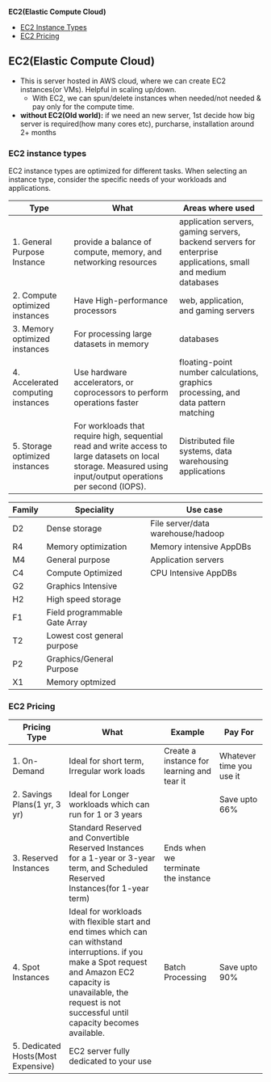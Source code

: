 **EC2(Elastic Compute Cloud)**
- [EC2 Instance Types](#it)
- [EC2 Pricing](#p)



## EC2(Elastic Compute Cloud)
- This is server hosted in AWS cloud, where we can create EC2 instances(or VMs). Helpful in scaling up/down.
  - With EC2, we can spun/delete instances when needed/not needed & pay only for the compute time.
- **without EC2(Old world):** if we need an new server, 1st decide how big server is required(how many cores etc), purcharse, installation around 2+ months
    
<a name=it></a>
### EC2 instance types
EC2 instance types are optimized for different tasks. When selecting an instance type, consider the specific needs of your workloads and applications.

|Type|What|Areas where used|
|---|---|---|
|1. General Purpose Instance|provide a balance of compute, memory, and networking resources|application servers, gaming servers, backend servers for enterprise applications, small and medium databases|
|2. Compute optimized instances|Have High-performance processors|web, application, and gaming servers|
|3. Memory optimized instances|For processing large datasets in memory|databases|
|4. Accelerated computing instances|Use hardware accelerators, or coprocessors to perform operations faster|floating-point number calculations, graphics processing, and data pattern matching|
|5. Storage optimized instances|For workloads that require high, sequential read and write access to large datasets on local storage. Measured using input/output operations per second (IOPS).|Distributed file systems, data warehousing applications|

| Family | Speciality | Use case |
| --- | --- | --- |
| D2 | Dense storage | File server/data warehouse/hadoop |
| R4 | Memory optimization | Memory intensive AppDBs |
| M4 | General purpose | Application servers |
| C4 | Compute Optimized | CPU Intensive AppDBs |
| G2 | Graphics Intensive | |
| H2| High speed storage | |
| F1 | Field programmable Gate Array | |
| T2 | Lowest cost general purpose | |
| P2 | Graphics/General Purpose| |
| X1 | Memory optmized |

<a name=p></a>
### EC2 Pricing
|Pricing Type|What|Example| Pay For |
| --- | --- |---| --- |
|1. On-Demand|Ideal for short term, Irregular work loads|Create a instance for learning and tear it| Whatever time you use it |
|2. Savings Plans(1 yr, 3 yr)|Ideal for Longer workloads which can run for 1 or 3 years ||Save upto 66%|
|3. Reserved Instances|Standard Reserved and Convertible Reserved Instances for a 1-year or 3-year term, and Scheduled Reserved Instances(for 1-year term)|Ends when we terminate the instance|
|4. Spot Instances|Ideal for workloads with flexible start and end times which can can withstand interruptions. if you make a Spot request and Amazon EC2 capacity is unavailable, the request is not successful until capacity becomes available. |Batch Processing|Save upto 90%|
|5. Dedicated Hosts(Most Expensive)|EC2 server fully dedicated to your use|

